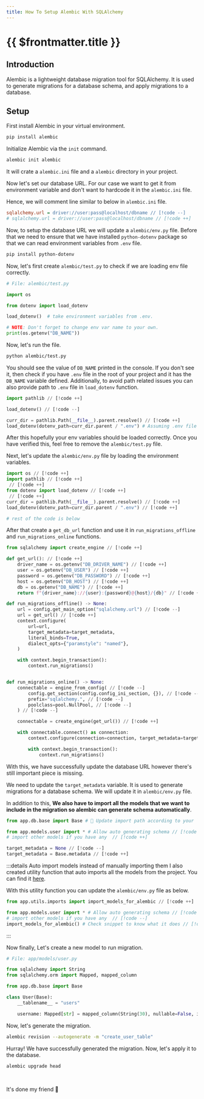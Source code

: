 ```yaml
---
title: How To Setup Alembic With SQLAlchemy
---
```


# {{ $frontmatter.title }}

## Introduction

Alembic is a lightweight database migration tool for SQLAlchemy. It is used to generate migrations for a database schema, and apply migrations to a database.

## Setup

First install Alembic in your virtual environment.

```bash
pip install alembic
```

Initialize Alembic via the `init` command.

```bash
alembic init alembic
```

It will crate a `alembic.ini` file and a `alembic` directory in your project.

Now let's set our database URL. For our case we want to get it from environment variable and don't want to hardcode it in the `alembic.ini` file.

Hence, we will comment line similar to below in `alembic.ini` file.

```ini
sqlalchemy.url = driver://user:pass@localhost/dbname // [!code --]
# sqlalchemy.url = driver://user:pass@localhost/dbname // [!code ++]
```

Now, to setup the database URL we will update a `alembic/env.py` file. Before that we need to ensure that we have installed `python-dotenv` package so that we can read environment variables from `.env` file.

```bash
pip install python-dotenv
```

Now, let's first create `alembic/test.py` to check if we are loading env file correctly.

```py
# File: alembic/test.py

import os

from dotenv import load_dotenv

load_dotenv()  # take environment variables from .env.

# NOTE: Don't forget to change env var name to your own.
print(os.getenv("DB_NAME"))
```

Now, let's run the file.

```bash
python alembic/test.py
```

You should see the value of `DB_NAME` printed in the console. If you don't see it, then check if you have `.env` file in the root of your project and it has the `DB_NAME` variable defined. Additionally, to avoid path related issues you can also provide path to `.env` file in `load_dotenv` function.

```py
import pathlib // [!code ++]

load_dotenv() // [!code --]

curr_dir = pathlib.Path(__file__).parent.resolve() // [!code ++]
load_dotenv(dotenv_path=curr_dir.parent / ".env") # Assuming .env file is placed besides alembic // [!code ++]
```

After this hopefully your env variables should be loaded correctly. Once you have verified this, feel free to remove the `alembic/test.py` file.

Next, let's update the `alembic/env.py` file by loading the environment variables.

```py
import os // [!code ++]
import pathlib // [!code ++]
 // [!code ++]
from dotenv import load_dotenv // [!code ++]
 // [!code ++]
curr_dir = pathlib.Path(__file__).parent.resolve() // [!code ++]
load_dotenv(dotenv_path=curr_dir.parent / ".env") // [!code ++]

# rest of the code is below
```

After that create a `get_db_url` function and use it in `run_migrations_offline` and `run_migrations_online` functions.

```py
from sqlalchemy import create_engine // [!code ++]

def get_url(): // [!code ++]
    driver_name = os.getenv("DB_DRIVER_NAME") // [!code ++]
    user = os.getenv("DB_USER") // [!code ++]
    password = os.getenv("DB_PASSWORD") // [!code ++]
    host = os.getenv("DB_HOST") // [!code ++]
    db = os.getenv("DB_NAME") // [!code ++]
    return f"{driver_name}://{user}:{password}@{host}/{db}" // [!code ++]

def run_migrations_offline() -> None:
    url = config.get_main_option("sqlalchemy.url") // [!code --]
    url = get_url() // [!code ++]
    context.configure(
        url=url,
        target_metadata=target_metadata,
        literal_binds=True,
        dialect_opts={"paramstyle": "named"},
    )

    with context.begin_transaction():
        context.run_migrations()


def run_migrations_online() -> None:
    connectable = engine_from_config( // [!code --]
        config.get_section(config.config_ini_section, {}), // [!code --]
        prefix="sqlalchemy.", // [!code --]
        poolclass=pool.NullPool, // [!code --]
    ) // [!code --]

    connectable = create_engine(get_url()) // [!code ++]

    with connectable.connect() as connection:
        context.configure(connection=connection, target_metadata=target_metadata)

        with context.begin_transaction():
            context.run_migrations()
```

With this, we have successfully update the database URL however there's still important piece is missing.

We need to update the `target_metadata` variable. It is used to generate migrations for a database schema. We will update it in `alembic/env.py` file.

In addition to this, **We also have to import all the models that we want to include in the migration so alembic can generate schema automatically**.

```py
from app.db.base import Base # 🚨 Update import path according to your `Base` // [!code ++]

from app.models.user import * # Allow auto generating schema // [!code ++]
# import other models if you have any  // [!code ++]

target_metadata = None // [!code --]
target_metadata = Base.metadata // [!code ++]
```

:::details Auto import models instead of manually importing them
I also created utility function that auto imports all the models from the project. You can find it [here](/snippets/python.html#auto-import-models-in-env-py-file-for-auto-generation-of-migrations).

With this utility function you can update the `alembic/env.py` file as below.

```py
from app.utils.imports import import_models_for_alembic // [!code ++]

from app.models.user import * # Allow auto generating schema // [!code --]
# import other models if you have any  // [!code --]
import_models_for_alembic() # Check snippet to know what it does // [!code ++]
```

:::

Now finally, Let's create a new model to run migration.

```py
# File: app/models/user.py

from sqlalchemy import String
from sqlalchemy.orm import Mapped, mapped_column

from app.db.base import Base

class User(Base):
    __tablename__ = "users"

    username: Mapped[str] = mapped_column(String(30), nullable=False, index=True)
```

Now, let's generate the migration.

```bash
alembic revision --autogenerate -m "create_user_table"
```

Hurray! We have successfully generated the migration. Now, let's apply it to the database.

```bash
alembic upgrade head
```

<br>

It's done my friend 🥂
